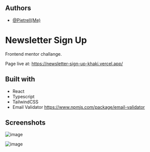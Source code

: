 
## Authors

- [@Pietrell(Me)](https://github.com/PiotrPlotast/)


# Newsletter Sign Up
Frontend mentor challange. 

Page live at: 
https://newsletter-sign-up-khaki.vercel.app/
## Built with

- React 
- Typescript
- TailwindCSS
- Email Validator https://www.npmjs.com/package/email-validator
## Screenshots

![image](https://github.com/user-attachments/assets/f93b96ce-133f-493e-9b39-a34161cab169)

![image](https://github.com/user-attachments/assets/769c903f-52e9-488c-80ac-eb5c42f31903)

